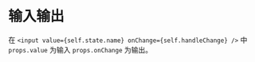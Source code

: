 # 输入输出

在 `<input value={self.state.name} onChange={self.handleChange} />` 中 `props.value` 为输入 `props.onChange` 为输出。
